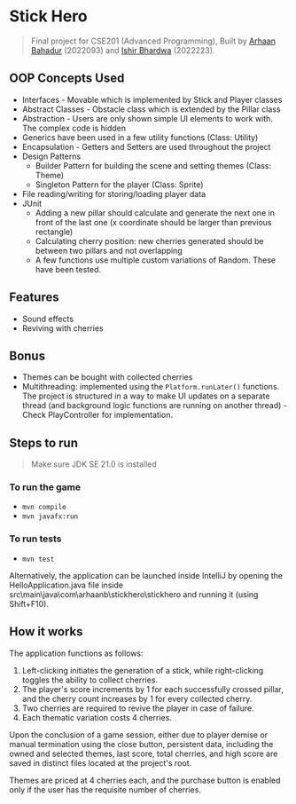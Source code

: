 # Stick Hero

> Final project for CSE201 (Advanced Programming), Built by [Arhaan Bahadur](https://arhaanb.com) (2022093) and [Ishir Bhardwa](https://ishirbhardwaj.github.io/) (2022223).

## OOP Concepts Used
- Interfaces - Movable which is implemented by Stick and Player classes
- Abstract Classes - Obstacle class which is extended by the Pillar class
- Abstraction - Users are only shown simple UI elements to work with. The complex code is hidden
- Generics have been used in a few utility functions (Class: Utility)
- Encapsulation - Getters and Setters are used throughout the project
- Design Patterns
  - Builder Pattern for building the scene and setting themes (Class: Theme)
  - Singleton Pattern for the player (Class: Sprite)
- File reading/writing for storing/loading player data
- JUnit
  - Adding a new pillar should calculate and generate the next one in front of the last one (x coordinate should be larger than previous rectangle)
  - Calculating cherry position: new cherries generated should be between two pillars and not overlapping
  - A few functions use multiple custom variations of Random. These have been tested.

## Features
- Sound effects
- Reviving with cherries

## Bonus
- Themes can be bought with collected cherries
- Multithreading: implemented using the `Platform.runLater()` functions. The project is structured in a way to make UI updates on a separate thread (and background logic functions are running on another thread) - Check PlayController for implementation.

## Steps to run
> Make sure JDK SE 21.0 is installed

### To run the game
- ```mvn compile```
- ```mvn javafx:run```

### To run tests
- ```mvn test```

Alternatively, the application can be launched inside IntelliJ by opening the HelloApplication.java file inside src\main\java\com\arhaanb\stickhero\stickhero and running it (using Shift+F10).

## How it works
The application functions as follows:

1. Left-clicking initiates the generation of a stick, while right-clicking toggles the ability to collect cherries.
2. The player's score increments by 1 for each successfully crossed pillar, and the cherry count increases by 1 for every collected cherry.
3. Two cherries are required to revive the player in case of failure.
4. Each thematic variation costs 4 cherries.

Upon the conclusion of a game session, either due to player demise or manual termination using the close button, persistent data, including the owned and selected themes, last score, total cherries, and high score are saved in distinct files located at the project's root.

Themes are priced at 4 cherries each, and the purchase button is enabled only if the user has the requisite number of cherries.
